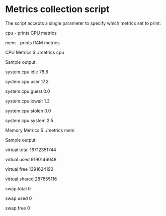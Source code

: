 # Metrics collection script


The script accepts a single parameter to specify which metrics set to print:

  cpu - prints CPU metrics

  mem - prints RAM metrics

CPU Metrics
$ ./metrics cpu


Sample output:

  system.cpu.idle 78.8

  system.cpu.user 17.3

  system.cpu.guest 0.0

  system.cpu.iowait 1.3

  system.cpu.stolen 0.0

  system.cpu.system 2.5

Memory Metrics
$ ./metrics mem


Sample output:

  virtual total 16712351744

  virtual used 9190146048

  virtual free 1391624192

  virtual shared 287655116

  swap total 0

  swap used 0

  swap free 0
